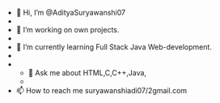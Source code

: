 - 👋 Hi, I’m @AdityaSuryawanshi07
- 
- 🔭  I’m working on own projects.
- 
- 🌱 I’m currently learning Full Stack Java Web-development.
-
- - 💞️  Ask me about HTML,C,C++,Java,
  - 
- 📫 How to reach me suryawanshiadi07/2gmail.com

<!---
AdityaSuryawanshi07/AdityaSuryawanshi07 is a ✨ special ✨ repository because its `README.md` (this file) appears on your GitHub profile.
You can click the Preview link to take a look at your changes.
--->

